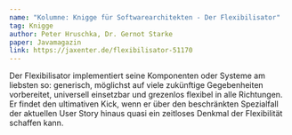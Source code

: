 ```yaml
---
name: "Kolumne: Knigge für Softwarearchitekten - Der Flexibilisator"
tag: Knigge
author: Peter Hruschka, Dr. Gernot Starke
paper: Javamagazin
link: https://jaxenter.de/flexibilisator-51170
---
```


Der Flexibilisator implementiert seine Komponenten oder Systeme am liebsten so:
generisch, möglichst auf viele zukünftige Gegebenheiten vorbereitet, universell einsetzbar und grezenlos
flexibel in alle Richtungen. Er findet den ultimativen Kick, wenn er über den beschränkten Spezialfall
der aktuellen User Story hinaus quasi ein zeitloses Denkmal der Flexibilität schaffen kann.
